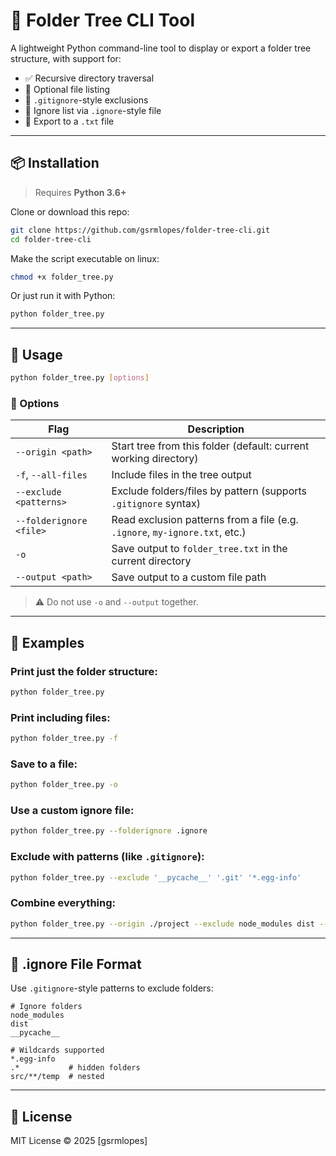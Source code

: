# 📁 Folder Tree CLI Tool

A lightweight Python command-line tool to display or export a folder tree structure, with support for:

- ✅ Recursive directory traversal
- 📄 Optional file listing
- 🚫 `.gitignore`-style exclusions
- 📂 Ignore list via `.ignore`-style file
- 💾 Export to a `.txt` file

---

## 📦 Installation

> Requires **Python 3.6+**

Clone or download this repo:

```bash
git clone https://github.com/gsrmlopes/folder-tree-cli.git
cd folder-tree-cli
```

Make the script executable on linux:

```bash
chmod +x folder_tree.py
```

Or just run it with Python:

```bash
python folder_tree.py
```

---

## 🚀 Usage

```bash
python folder_tree.py [options]
```

### 🔧 Options

| Flag                      | Description                                                                 |
|---------------------------|-----------------------------------------------------------------------------|
| `--origin <path>`         | Start tree from this folder (default: current working directory)            |
| `-f`, `--all-files`       | Include files in the tree output                                            |
| `--exclude <patterns>`    | Exclude folders/files by pattern (supports `.gitignore` syntax)             |
| `--folderignore <file>`   | Read exclusion patterns from a file (e.g. `.ignore`, `my-ignore.txt`, etc.) |
| `-o`                      | Save output to `folder_tree.txt` in the current directory                   |
| `--output <path>`         | Save output to a custom file path                                           |

> ⚠️ Do not use `-o` and `--output` together.

---

## 🧪 Examples

### Print just the folder structure:
```bash
python folder_tree.py
```

### Print including files:
```bash
python folder_tree.py -f
```

### Save to a file:
```bash
python folder_tree.py -o
```

### Use a custom ignore file:
```bash
python folder_tree.py --folderignore .ignore
```

### Exclude with patterns (like `.gitignore`):
```bash
python folder_tree.py --exclude '__pycache__' '.git' '*.egg-info'
```

### Combine everything:
```bash
python folder_tree.py --origin ./project --exclude node_modules dist --folderignore .ignore -f --output project_tree.txt
```

---

## 📝 .ignore File Format

Use `.gitignore`-style patterns to exclude folders:

```
# Ignore folders
node_modules
dist
__pycache__

# Wildcards supported
*.egg-info
.*           # hidden folders
src/**/temp  # nested
```

---

## 📄 License

MIT License © 2025 [gsrmlopes]
